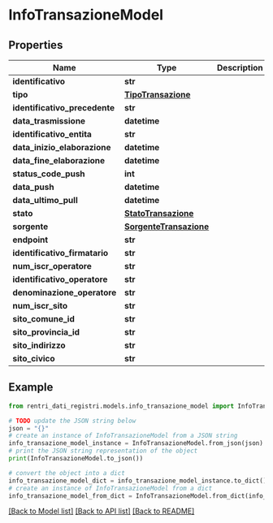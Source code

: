 # InfoTransazioneModel


## Properties

Name | Type | Description | Notes
------------ | ------------- | ------------- | -------------
**identificativo** | **str** |  | [optional] 
**tipo** | [**TipoTransazione**](TipoTransazione.md) |  | [optional] 
**identificativo_precedente** | **str** |  | [optional] 
**data_trasmissione** | **datetime** |  | [optional] 
**identificativo_entita** | **str** |  | [optional] 
**data_inizio_elaborazione** | **datetime** |  | [optional] 
**data_fine_elaborazione** | **datetime** |  | [optional] 
**status_code_push** | **int** |  | [optional] 
**data_push** | **datetime** |  | [optional] 
**data_ultimo_pull** | **datetime** |  | [optional] 
**stato** | [**StatoTransazione**](StatoTransazione.md) |  | [optional] 
**sorgente** | [**SorgenteTransazione**](SorgenteTransazione.md) |  | [optional] 
**endpoint** | **str** |  | [optional] 
**identificativo_firmatario** | **str** |  | [optional] 
**num_iscr_operatore** | **str** |  | [optional] 
**identificativo_operatore** | **str** |  | [optional] 
**denominazione_operatore** | **str** |  | [optional] 
**num_iscr_sito** | **str** |  | [optional] 
**sito_comune_id** | **str** |  | [optional] 
**sito_provincia_id** | **str** |  | [optional] 
**sito_indirizzo** | **str** |  | [optional] 
**sito_civico** | **str** |  | [optional] 

## Example

```python
from rentri_dati_registri.models.info_transazione_model import InfoTransazioneModel

# TODO update the JSON string below
json = "{}"
# create an instance of InfoTransazioneModel from a JSON string
info_transazione_model_instance = InfoTransazioneModel.from_json(json)
# print the JSON string representation of the object
print(InfoTransazioneModel.to_json())

# convert the object into a dict
info_transazione_model_dict = info_transazione_model_instance.to_dict()
# create an instance of InfoTransazioneModel from a dict
info_transazione_model_from_dict = InfoTransazioneModel.from_dict(info_transazione_model_dict)
```
[[Back to Model list]](../README.md#documentation-for-models) [[Back to API list]](../README.md#documentation-for-api-endpoints) [[Back to README]](../README.md)


